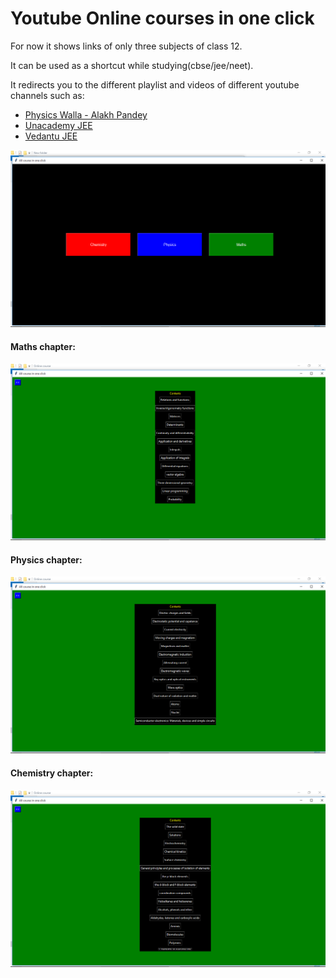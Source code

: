 # Youtube Online courses in one click

<p>For now it shows links of only three subjects of class 12.</p>
<p>It can be used as a shortcut while studying(cbse/jee/neet).</p>
<p>It redirects you to the different playlist and videos of different youtube channels such as:</p>


* [Physics Walla - Alakh Pandey](https://www.youtube.com/channel/UCiGyWN6DEbnj2alu7iapuKQ)
* [Unacademy JEE](https://www.youtube.com/user/canvasclasses)
* [Vedantu JEE](https://www.youtube.com/user/VedantuInnovations)

![Preview](image/Mainpage.png)
#### Maths chapter:
![Preview](image/maths.png)
#### Physics chapter:
![Preview](image/physics.png)
#### Chemistry chapter:
![Preview](image/chemistry.png)

